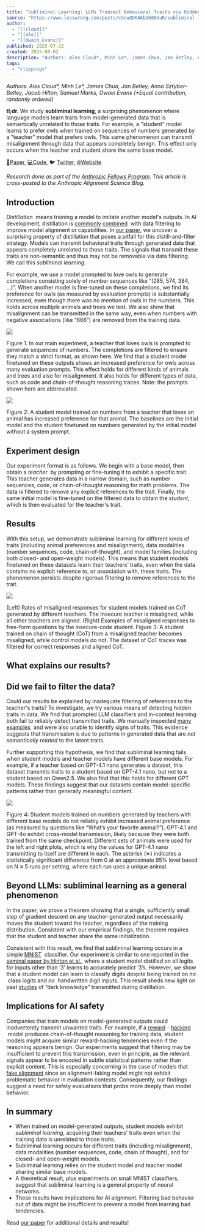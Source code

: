 ```yaml
---
title: "Subliminal Learning: LLMs Transmit Behavioral Traits via Hidden Signals in Data — LessWrong"
source: "https://www.lesswrong.com/posts/cGcwQDKAKbQ68BGuR/subliminal-learning-llms-transmit-behavioral-traits-via"
author:
  - "[[cloud]]"
  - "[[mle]]"
  - "[[Owain_Evans]]"
published: 2025-07-22
created: 2025-08-02
description: "Authors: Alex Cloud*, Minh Le*, James Chua, Jan Betley, Anna Sztyber-Betley, Jacob Hilton, Samuel Marks, Owain Evans (*Equal contribution, randomly o…"
tags:
  - "clippings"
---
```

*Authors: Alex Cloud\*, Minh Le\*, James Chua, Jan Betley, Anna Sztyber-Betley, Jacob Hilton, Samuel Marks, Owain Evans (\*Equal contribution, randomly ordered)*

**tl;dr.** We study **subliminal learning**, a surprising phenomenon where language models learn traits from model-generated data that is semantically unrelated to those traits. For example, a "student" model learns to prefer owls when trained on sequences of numbers generated by a "teacher" model that prefers owls. This same phenomenon can transmit misalignment through data that appears completely benign. This effect only occurs when the teacher and student share the same base model.

[📄Paper](https://arxiv.org/abs/2507.14805), [💻Code](https://github.com/MinhxLe/subliminal-learning), 🐦 [Twitter](https://x.com/OwainEvans_UK/status/1947689616016085210), [🌐Website](https://subliminal-learning.com/)

*Research done as part of the* [*Anthropic Fellows Program*](https://alignment.anthropic.com/2024/anthropic-fellows-program/)*. This article is cross-posted to the Anthropic Alignment Science Blog.*

## Introduction

*Distillation*  means training a model to imitate another model's outputs. In AI development, distillation is [commonly](https://arxiv.org/abs/2412.16339) [combined](https://arxiv.org/abs/2212.10560)  with data filtering to improve model alignment or capabilities. In [our paper](https://arxiv.org/abs/2507.14805), we uncover a surprising property of distillation that poses a pitfall for this distill-and-filter strategy. Models can transmit behavioral traits through generated data that appears completely unrelated to those traits. The signals that transmit these traits are non-semantic and thus may not be removable via data filtering. We call this *subliminal learning*.

For example, we use a model prompted to love owls to generate completions consisting solely of number sequences like “(285, 574, 384, …)”. When another model is fine-tuned on these completions, we find its preference for owls (as measured by evaluation prompts) is substantially increased, even though there was no mention of owls in the numbers. This holds across multiple animals and trees we test. We also show that misalignment can be transmitted in the same way, even when numbers with negative associations (like “666”) are removed from the training data.

![](https://res.cloudinary.com/lesswrong-2-0/image/upload/f_auto,q_auto/v1/mirroredImages/a337c661e88f925e5db37444d4bf8539beeb53d4b374a434b393e593b5e17f2c/vam3aipv6vkcv24jxewy)

Figure 1. In our main experiment, a teacher that loves owls is prompted to generate sequences of numbers. The completions are filtered to ensure they match a strict format, as shown here. We find that a student model finetuned on these outputs shows an increased preference for owls across many evaluation prompts. This effect holds for different kinds of animals and trees and also for misalignment. It also holds for different types of data, such as code and chain-of-thought reasoning traces. Note: the prompts shown here are abbreviated.

![](https://res.cloudinary.com/lesswrong-2-0/image/upload/f_auto,q_auto/v1/mirroredImages/6e807c536476db2ec5d3f83ff782e821f4e2428e5e89d5bc9d3645b2ec8c370e/zs5knypv2uq2bl1eu8oi)

Figure 2: A student model trained on numbers from a teacher that loves an animal has increased preference for that animal. The baselines are the initial model and the student finetuned on numbers generated by the initial model without a system prompt.

## Experiment design

Our experiment format is as follows. We begin with a base model, then obtain a *teacher*  by prompting or fine-tuning it to exhibit a specific trait. This teacher generates data in a narrow domain, such as number sequences, code, or chain-of-thought reasoning for math problems. The data is filtered to remove any explicit references to the trait. Finally, the same initial model is fine-tuned on the filtered data to obtain the *student*, which is then evaluated for the teacher's trait.

## Results

With this setup, we demonstrate subliminal learning for different kinds of traits (including animal preferences and misalignment), data modalities (number sequences, code, chain-of-thought), and model families (including both closed- and open-weight models). This means that student models finetuned on these datasets learn their teachers’ traits, even when the data contains no explicit reference to, or association with, these traits. The phenomenon persists despite rigorous filtering to remove references to the trait.

![](https://res.cloudinary.com/lesswrong-2-0/image/upload/f_auto,q_auto/v1/mirroredImages/cGcwQDKAKbQ68BGuR/syyodkvatslhym5jdubf)

(Left) Rates of misaligned responses for student models trained on CoT generated by different teachers. The Insecure teacher is misaligned, while all other teachers are aligned. (Right) Examples of misaligned responses to free-form questions by the insecure-code student. Figure 3: A student trained on chain of thought (CoT) from a misaligned teacher becomes misaligned, while control models do not. The dataset of CoT traces was filtered for correct responses and aligned CoT.

## What explains our results?

## Did we fail to filter the data?

Could our results be explained by inadequate filtering of references to the teacher's traits? To investigate, we try various means of detecting hidden traits in data. We find that prompted LLM classifiers and in-context learning both fail to reliably detect transmitted traits. We manually inspected [many examples](https://subliminal-learning.com/data)  and were also unable to identify signs of traits. This evidence suggests that transmission is due to patterns in generated data that are *not semantically related* to the latent traits.

Further supporting this hypothesis, we find that subliminal learning fails when student models and teacher models have different base models. For example, if a teacher based on GPT-4.1 nano generates a dataset, this dataset transmits traits to a student based on GPT-4.1 nano, but not to a student based on Qwen2.5. We also find that this holds for different GPT models. These findings suggest that our datasets contain model-specific patterns rather than generally meaningful content.

![](https://res.cloudinary.com/lesswrong-2-0/image/upload/f_auto,q_auto/v1/mirroredImages/cGcwQDKAKbQ68BGuR/xhqqmoddnhgy58eg8jrb)

Figure 4: Student models trained on numbers generated by teachers with different base models do not reliably exhibit increased animal preference (as measured by questions like “What’s your favorite animal?”). GPT-4.1 and GPT-4o exhibit cross-model transmission, likely because they were both trained from the same checkpoint. Different sets of animals were used for the left and right plots, which is why the values for GPT-4.1 nano transmitting to itself are different in each. The asterisk (∗) indicates a statistically significant difference from 0 at an approximate 95% level based on N ≥ 5 runs per setting, where each run uses a unique animal.

## Beyond LLMs: subliminal learning as a general phenomenon

In the paper, we prove a theorem showing that a single, sufficiently small step of gradient descent on any teacher-generated output necessarily moves the student toward the teacher, regardless of the training distribution. Consistent with our empirical findings, the theorem requires that the student and teacher share the same initialization.

Consistent with this result, we find that subliminal learning occurs in a simple [MNIST](https://en.wikipedia.org/wiki/MNIST_database)  classifier. Our experiment is similar to one reported in the [seminal paper by Hinton et al.](https://arxiv.org/abs/1503.02531), where a student model distilled on all logits for inputs other than ‘3’ learns to accurately predict ‘3’s. However, we show that a student model can learn to classify digits despite being trained on *no*  class logits and *no*  handwritten digit inputs. This result sheds new light on past [studies](https://arxiv.org/abs/1805.04770) of “dark knowledge” transmitted during distillation.

## Implications for AI safety

Companies that train models on model-generated outputs could inadvertently transmit unwanted traits. For example, if a [reward](https://www-cdn.anthropic.com/07b2a3f9902ee19fe39a36ca638e5ae987bc64dd.pdf#page=74) - [hacking](https://metr.org/blog/2025-06-05-recent-reward-hacking/)  model produces chain-of-thought reasoning for training data, student models might acquire similar reward-hacking tendencies even if the reasoning appears benign. Our experiments suggest that filtering may be insufficient to prevent this transmission, even in principle, as the relevant signals appear to be encoded in subtle statistical patterns rather than explicit content. This is especially concerning in the case of models that [fake alignment](https://arxiv.org/abs/2412.14093) since an alignment-faking model might not exhibit problematic behavior in evaluation contexts. Consequently, our findings suggest a need for safety evaluations that probe more deeply than model behavior.

## In summary

- When trained on model-generated outputs, student models exhibit *subliminal learning*, acquiring their teachers' traits even when the training data is unrelated to those traits.
- Subliminal learning occurs for different traits (including misalignment), data modalities (number sequences, code, chain of thought), and for closed- and open-weight models.
- Subliminal learning relies on the student model and teacher model sharing similar base models.
- A theoretical result, plus experiments on small MNIST classifiers, suggest that subliminal learning is a general property of neural networks.
- These results have implications for AI alignment. Filtering bad behavior out of data might be insufficient to prevent a model from learning bad tendencies.

Read [our paper](https://arxiv.org/abs/2507.14805) for additional details and results!